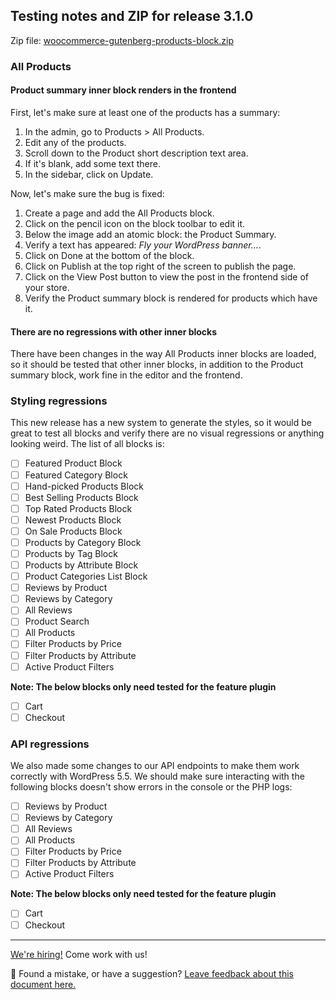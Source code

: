 ## Testing notes and ZIP for release 3.1.0

Zip file: [woocommerce-gutenberg-products-block.zip](https://github.com/woocommerce/woocommerce-gutenberg-products-block/files/4995326/woocommerce-gutenberg-products-block.zip)

### All Products

#### Product summary inner block renders in the frontend

First, let's make sure at least one of the products has a summary:

1. In the admin, go to Products > All Products.
2. Edit any of the products.
3. Scroll down to the Product short description text area.
4. If it's blank, add some text there.
5. In the sidebar, click on Update.

Now, let's make sure the bug is fixed:

1. Create a page and add the All Products block.
2. Click on the pencil icon on the block toolbar to edit it.
3. Below the image add an atomic block: the Product Summary.
4. Verify a text has appeared: <i>Fly your WordPress banner...</i>.
5. Click on Done at the bottom of the block.
6. Click on Publish at the top right of the screen to publish the page.
7. Click on the View Post button to view the post in the frontend side of your store.
8. Verify the Product summary block is rendered for products which have it.

#### There are no regressions with other inner blocks

There have been changes in the way All Products inner blocks are loaded, so it should be tested that other inner blocks, in addition to the Product summary block, work fine in the editor and the frontend.

### Styling regressions

This new release has a new system to generate the styles, so it would be great to test all blocks and verify there are no visual regressions or anything looking weird. The list of all blocks is:

-   [ ] Featured Product Block
-   [ ] Featured Category Block
-   [ ] Hand-picked Products Block
-   [ ] Best Selling Products Block
-   [ ] Top Rated Products Block
-   [ ] Newest Products Block
-   [ ] On Sale Products Block
-   [ ] Products by Category Block
-   [ ] Products by Tag Block
-   [ ] Products by Attribute Block
-   [ ] Product Categories List Block
-   [ ] Reviews by Product
-   [ ] Reviews by Category
-   [ ] All Reviews
-   [ ] Product Search
-   [ ] All Products
-   [ ] Filter Products by Price
-   [ ] Filter Products by Attribute
-   [ ] Active Product Filters

**Note: The below blocks only need tested for the feature plugin**

-   [ ] Cart
-   [ ] Checkout

### API regressions

We also made some changes to our API endpoints to make them work correctly with WordPress 5.5. We should make sure interacting with the following blocks doesn't show errors in the console or the PHP logs:

-   [ ] Reviews by Product
-   [ ] Reviews by Category
-   [ ] All Reviews
-   [ ] All Products
-   [ ] Filter Products by Price
-   [ ] Filter Products by Attribute
-   [ ] Active Product Filters

**Note: The below blocks only need tested for the feature plugin**

-   [ ] Cart
-   [ ] Checkout

<!-- FEEDBACK -->
---

[We're hiring!](https://woocommerce.com/careers/) Come work with us!

🐞 Found a mistake, or have a suggestion? [Leave feedback about this document here.](https://github.com/woocommerce/woocommerce-gutenberg-products-block/issues/new?assignees=&labels=type%3A+documentation&template=--doc-feedback.md&title=Feedback%20on%20./docs/testing/releases/310.md)
<!-- /FEEDBACK -->

